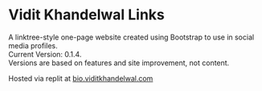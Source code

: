 # Vidit Khandelwal Links

A linktree-style one-page website created using Bootstrap to use in social media profiles.<br>
Current Version: 0.1.4.<br>
Versions are based on features and site improvement, not content. 

Hosted via replit at [bio.viditkhandelwal.com](https://bio.viditkhandelwal.com) 
